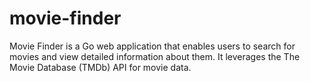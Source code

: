 # movie-finder
Movie Finder is a Go web application that enables users to search for movies and view detailed information about them. It leverages the The Movie Database (TMDb) API for movie data.
